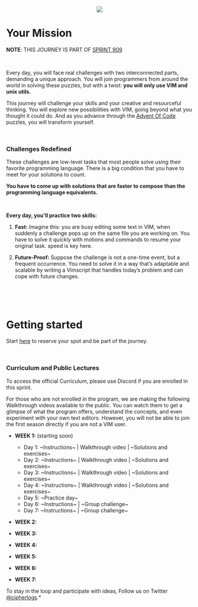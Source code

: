 <h1 align="center"><img src="https://seeklogo.com/images/V/vim-logo-A3E02B1F74-seeklogo.com.png"></h1>

# Your Mission
**NOTE**: THIS JOURNEY IS PART OF [SPRINT 909](https://github.com/cipherlogs/s909)

<br>

Every day, you will face real challenges with two interconnected parts, demanding a unique approach. You will join programmers from around the world in solving these puzzles, but with a twist: **you will only use VIM and unix utils.**

This journey will challenge your skills and your creative and resourceful thinking. You will explore new possibilities with VIM, going beyond what you thought it could do. And as you advance through the [Advent Of Code](https://adventofcode.com) puzzles, you will transform yourself.

<br>

### Challenges Redefined
These challenges are low-level tasks that most people solve using their favorite programming language. There is a big condition that you have to meet for your solutions to count.

**You have to come up with solutions that are faster to compose than the programming language equivalents.**

<br>

**Every day, you'll practice two skills:**

1. **Fast:** Imagine this: you are busy editing some text in VIM, when suddenly a challenge pops up on the same file you are working on. You have to solve it quickly with motions and commands to resume your original task. speed is key here.

2. **Future-Proof:** Suppose the challenge is not a one-time event, but a frequent occurrence. You need to solve it in a way that’s adaptable and scalable by writing a Vimscript that handles today’s problem and can cope with future changes.

<br>
<br>

<br>

# Getting started
Start [here](https://forms.gle/CW1jqB9HpKbqwUY78) to reserve your spot and be part of the journey.

<br>

### Curriculum and Public Lectures
To access the official Curriculum, please use Discord if you are enrolled in this sprint.

For those who are not enrolled in the program, we are making the following Walkthrough videos available to the public. You can watch them to get a glimpse of what the program offers, understand the concepts, and even experiment with your own text editors. However, you will not be able to join the first season directly if you are not a VIM user.


+ **WEEK 1:** (starting soon)
  + Day 1: ~Instructions~ | Walkthrough video | ~Solutions and exercises~
  + Day 2: ~Instructions~ | Walkthrough video | ~Solutions and exercises~
  + Day 3: ~Instructions~ | Walkthrough video | ~Solutions and exercises~
  + Day 4: ~Instructions~ | Walkthrough video | ~Solutions and exercises~
  + Day 5: ~Practice day~
  + Day 6: ~Instructions~ | ~Group challenge~
  + Day 7: ~Instructions~ | ~Group challenge~

+ **WEEK 2:**
+ **WEEK 3:**
+ **WEEK 4:**
+ **WEEK 5:**
+ **WEEK 6:**
+ **WEEK 7:**


To stay in the loop and participate with ideas, Follow us on Twitter [@cipherlogs](https://twitter.com/cipherlogs).*
